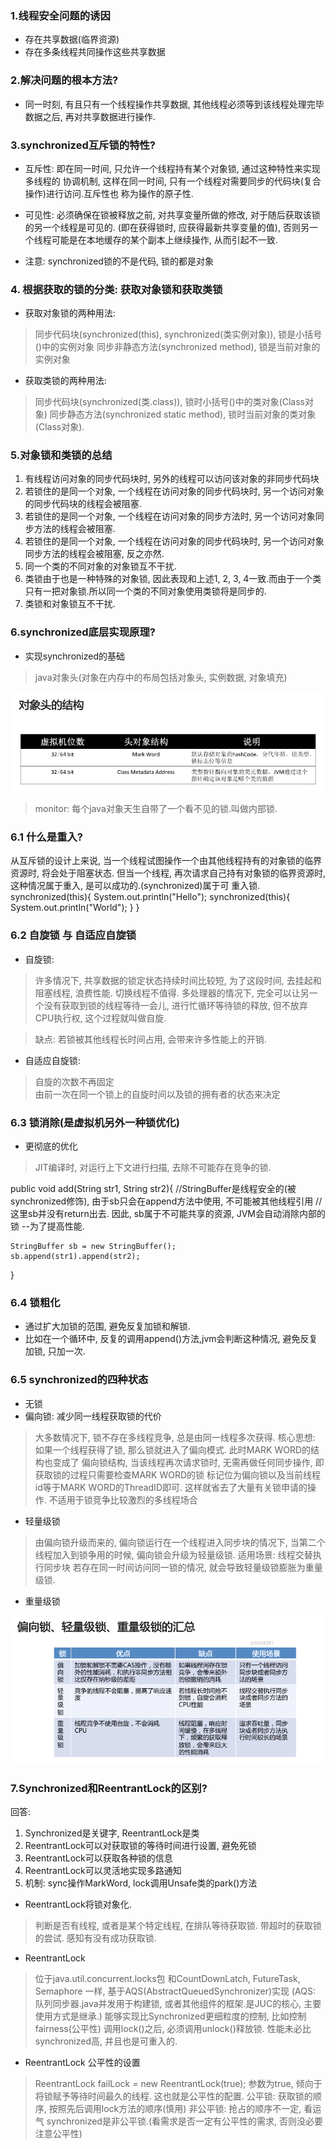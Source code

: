 ### 1.线程安全问题的诱因
* 存在共享数据(临界资源)
* 存在多条线程共同操作这些共享数据

### 2.解决问题的根本方法?
* 同一时刻, 有且只有一个线程操作共享数据, 其他线程必须等到该线程处理完毕数据之后, 
再对共享数据进行操作.

### 3.synchronized互斥锁的特性?
* 互斥性: 即在同一时间, 只允许一个线程持有某个对象锁, 通过这种特性来实现多线程的
协调机制, 这样在同一时间, 只有一个线程对需要同步的代码块(复合操作)进行访问.互斥性也
称为操作的原子性.

* 可见性: 必须确保在锁被释放之前, 对共享变量所做的修改, 对于随后获取该锁的另一个线程是可见的.
(即在获得锁时, 应获得最新共享变量的值), 否则另一个线程可能是在本地缓存的某个副本上继续操作,
从而引起不一致.

* 注意: synchronized锁的不是代码, 锁的都是对象

### 4. 根据获取的锁的分类: 获取对象锁和获取类锁
* 获取对象锁的两种用法:
> 同步代码块(synchronized(this), synchronized(类实例对象)), 锁是小括号()中的实例对象
> 同步非静态方法(synchronized method), 锁是当前对象的实例对象

* 获取类锁的两种用法:
> 同步代码块(synchronized(类.class)), 锁时小括号()中的类对象(Class对象)
> 同步静态方法(synchronized static method), 锁时当前对象的类对象(Class对象).

### 5.对象锁和类锁的总结
1. 有线程访问对象的同步代码块时, 另外的线程可以访问该对象的非同步代码块
2. 若锁住的是同一个对象, 一个线程在访问对象的同步代码块时, 另一个访问对象的同步代码块的线程会被阻塞.
3. 若锁住的是同一个对象, 一个线程在访问对象的同步方法时, 另一个访问对象同步方法的线程会被阻塞.
4. 若锁住的是同一个对象, 一个线程在访问对象的同步代码块时, 另一个访问对象同步方法的线程会被阻塞, 反之亦然.
5. 同一个类的不同对象的对象锁互不干扰.
6. 类锁由于也是一种特殊的对象锁, 因此表现和上述1, 2, 3, 4一致.而由于一个类只有一把对象锁.所以同一个类的不同对象使用类锁将是同步的.
7. 类锁和对象锁互不干扰.

### 6.synchronized底层实现原理?
* 实现synchronized的基础
> java对象头(对象在内存中的布局包括对象头, 实例数据, 对象填充)

![Image text](https://github.com/Fanxx7201/summary/blob/master/img/%E5%AF%B9%E8%B1%A1%E5%A4%B4%E7%9A%84%E7%BB%93%E6%9E%84.png)
> monitor: 每个java对象天生自带了一个看不见的锁.叫做内部锁.

### 6.1 什么是重入?
从互斥锁的设计上来说, 当一个线程试图操作一个由其他线程持有的对象锁的临界资源时, 
将会处于阻塞状态.
但当一个线程, 再次请求自己持有对象锁的临界资源时, 这种情况属于重入, 
是可以成功的.(synchronized)属于可
重入锁.
synchronized(this){
    System.out.println("Hello");
    synchronized(this){
        System.out.println("World");
    }
}

### 6.2 自旋锁 与 自适应自旋锁
* 自旋锁: 
> 许多情况下, 共享数据的锁定状态持续时间比较短, 为了这段时间, 去挂起和阻塞线程, 浪费性能. 
切换线程不值得. 多处理器的情况下, 完全可以让另一个没有获取到锁的线程等待一会儿, 
进行忙循环等待锁的释放, 但不放弃CPU执行权,
这个过程就叫做自旋.

> 缺点: 若锁被其他线程长时间占用, 会带来许多性能上的开销.

* 自适应自旋锁:
> 自旋的次数不再固定  
> 由前一次在同一个锁上的自旋时间以及锁的拥有者的状态来决定

### 6.3 锁消除(是虚拟机另外一种锁优化)
* 更彻底的优化
> JIT编译时, 对运行上下文进行扫描, 去除不可能存在竞争的锁.

public void add(String str1, String str2){
    //StringBuffer是线程安全的(被synchronized修饰), 由于sb只会在append方法中使用, 不可能被其他线程引用
    //这里sb并没有return出去. 因此, sb属于不可能共享的资源, JVM会自动消除内部的锁 --为了提高性能.

    StringBuffer sb = new StringBuffer();
    sb.append(str1).append(str2);
}

### 6.4 锁粗化
* 通过扩大加锁的范围, 避免反复加锁和解锁.
* 比如在一个循环中, 反复的调用append()方法,jvm会判断这种情况, 避免反复加锁, 只加一次.

### 6.5 synchronized的四种状态
* 无锁
* 偏向锁: 减少同一线程获取锁的代价
> 大多数情况下, 锁不存在多线程竞争, 总是由同一线程多次获得.
> 核心思想: 如果一个线程获得了锁, 那么锁就进入了偏向模式. 此时MARK WORD的结构也变成了
偏向锁结构, 当该线程再次请求锁时, 无需再做任何同步操作, 即获取锁的过程只需要检查MARK WORD的锁
标记位为偏向锁以及当前线程id等于MARK WORD的ThreadID即可. 这样就省去了大量有关锁申请的操作.
> 不适用于锁竞争比较激烈的多线程场合
* 轻量级锁
> 由偏向锁升级而来的, 偏向锁运行在一个线程进入同步块的情况下, 当第二个线程加入到锁争用的时候, 
偏向锁会升级为轻量级锁.
> 适用场景: 线程交替执行同步块
> 若存在同一时间访问同一锁的情况, 就会导致轻量级锁膨胀为重量级锁.
* 重量级锁


![Image text](https://github.com/Fanxx7201/summary/blob/master/img/%E5%81%8F%E5%90%91%E9%94%81%2C%20%E8%BD%BB%E9%87%8F%E7%BA%A7%E9%94%81%2C%20%E9%87%8D%E9%87%8F%E7%BA%A7%E9%94%81%E7%9A%84%E5%AF%B9%E6%AF%94.png)

### 7.Synchronized和ReentrantLock的区别?
回答:
1. Synchronized是关键字, ReentrantLock是类
2. ReentrantLock可以对获取锁的等待时间进行设置, 避免死锁
3. ReentrantLock可以获取各种锁的信息
4. ReentrantLock可以灵活地实现多路通知
5. 机制: sync操作MarkWord, lock调用Unsafe类的park()方法

* ReentrantLock将锁对象化.
> 判断是否有线程, 或者是某个特定线程, 在排队等待获取锁.
> 带超时的获取锁的尝试.
> 感知有没有成功获取锁.
* ReentrantLock
> 位于java.util.concurrent.locks包
> 和CountDownLatch, FutureTask, Semaphore 一样, 基于AQS(AbstractQueuedSynchronizer)实现
(AQS: 队列同步器.java并发用于构建锁, 或者其他组件的框架.是JUC的核心, 主要使用方式是继承.)
> 能够实现比Synchronized更细粒度的控制, 比如控制fairness(公平性)
> 调用lock()之后, 必须调用unlock()释放锁.
> 性能未必比synchronized高, 并且也是可重入的.

* ReentrantLock 公平性的设置
> ReentrantLock failLock = new ReentrantLock(true);
> 参数为true, 倾向于将锁赋予等待时间最久的线程. 这也就是公平性的配置.
> 公平锁: 获取锁的顺序, 按照先后调用lock方法的顺序(慎用)
> 非公平锁: 抢占的顺序不一定, 看运气
> synchronized是非公平锁.(看需求是否一定有公平性的需求, 否则没必要注意公平性)









